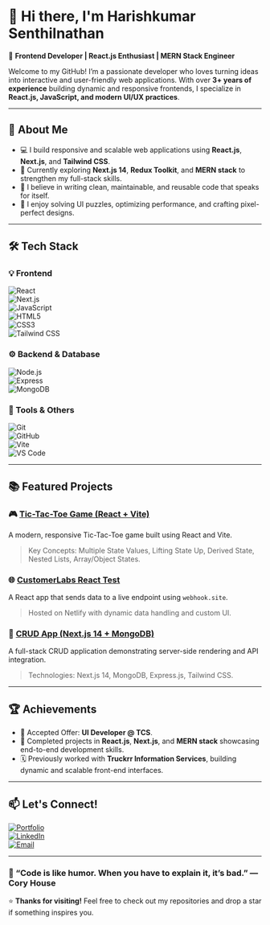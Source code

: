 # 👋 Hi there, I'm Harishkumar Senthilnathan  

🚀 **Frontend Developer | React.js Enthusiast | MERN Stack Engineer**  

Welcome to my GitHub! I’m a passionate developer who loves turning ideas into interactive and user-friendly web applications. With over **3+ years of experience** building dynamic and responsive frontends, I specialize in **React.js, JavaScript, and modern UI/UX practices**.  

---

## 🌟 About Me  
- 💻 I build responsive and scalable web applications using **React.js**, **Next.js**, and **Tailwind CSS**.  
- 🌱 Currently exploring **Next.js 14**, **Redux Toolkit**, and **MERN stack** to strengthen my full-stack skills.  
- 🧠 I believe in writing clean, maintainable, and reusable code that speaks for itself.  
- 💬 I enjoy solving UI puzzles, optimizing performance, and crafting pixel-perfect designs.

---

## 🛠️ Tech Stack  

### 💡 Frontend  
![React](https://img.shields.io/badge/-React-61DAFB?logo=react&logoColor=white)  
![Next.js](https://img.shields.io/badge/-Next.js-000000?logo=nextdotjs&logoColor=white)  
![JavaScript](https://img.shields.io/badge/-JavaScript-F7DF1E?logo=javascript&logoColor=black)  
![HTML5](https://img.shields.io/badge/-HTML5-E34F26?logo=html5&logoColor=white)  
![CSS3](https://img.shields.io/badge/-CSS3-1572B6?logo=css3&logoColor=white)  
![Tailwind CSS](https://img.shields.io/badge/-TailwindCSS-38B2AC?logo=tailwindcss&logoColor=white)  

### ⚙️ Backend & Database  
![Node.js](https://img.shields.io/badge/-Node.js-339933?logo=node.js&logoColor=white)  
![Express](https://img.shields.io/badge/-Express.js-000000?logo=express&logoColor=white)  
![MongoDB](https://img.shields.io/badge/-MongoDB-47A248?logo=mongodb&logoColor=white)  

### 🧰 Tools & Others  
![Git](https://img.shields.io/badge/-Git-F05032?logo=git&logoColor=white)  
![GitHub](https://img.shields.io/badge/-GitHub-181717?logo=github&logoColor=white)  
![Vite](https://img.shields.io/badge/-Vite-646CFF?logo=vite&logoColor=white)  
![VS Code](https://img.shields.io/badge/-VSCode-007ACC?logo=visualstudiocode&logoColor=white)  

---

## 📚 Featured Projects  

### 🎮 [Tic-Tac-Toe Game (React + Vite)](https://venerable-profiterole-c13936.netlify.app/)  
A modern, responsive Tic-Tac-Toe game built using React and Vite.  
> Key Concepts: Multiple State Values, Lifting State Up, Derived State, Nested Lists, Array/Object States.  

### 🌐 [CustomerLabs React Test](https://github.com/Harishkumars-dev)  
A React app that sends data to a live endpoint using `webhook.site`.  
> Hosted on Netlify with dynamic data handling and custom UI.  

### 🧩 [CRUD App (Next.js 14 + MongoDB)](https://github.com/Harishkumars-dev)  
A full-stack CRUD application demonstrating server-side rendering and API integration.  
> Technologies: Next.js 14, MongoDB, Express.js, Tailwind CSS.  

---

## 🏆 Achievements  
- 💼 Accepted Offer: **UI Developer @ TCS**.  
- 🧠 Completed projects in **React.js**, **Next.js**, and **MERN stack** showcasing end-to-end development skills.  
- 🗓️ Previously worked with **Truckrr Information Services**, building dynamic and scalable front-end interfaces.  

---

## 📫 Let's Connect!  

[![Portfolio](https://img.shields.io/badge/-Portfolio-000000?logo=vercel&logoColor=white)](https://harishkumars-dev.github.io/myportfolio/)  
[![LinkedIn](https://img.shields.io/badge/-LinkedIn-0077B5?logo=linkedin&logoColor=white)](https://www.linkedin.com/in/harishkumars-dev/)  
[![Email](https://img.shields.io/badge/-Email-D14836?logo=gmail&logoColor=white)](mailto:harishkumar.senthilnathan@gmail.com)  

---

### 💬 “Code is like humor. When you have to explain it, it’s bad.” — Cory House  

⭐ **Thanks for visiting!** Feel free to check out my repositories and drop a star if something inspires you.  

